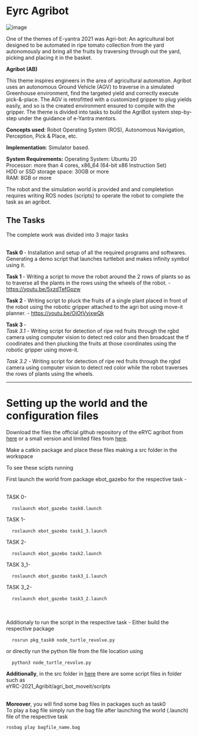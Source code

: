 # Eyrc Agribot

![image](https://user-images.githubusercontent.com/79053599/173903917-1ac7cefe-e3f1-4669-8d54-193f1c38fba1.png)

One of the themes of E-yantra 2021 was Agri-bot: 
An agricultural bot designed to be automated in ripe tomato collection from the yard autonomously and bring all the fruits by traversing through out the yard, picking and placing it in the basket.

<b>Agribot (AB)</b>


This theme inspires engineers in the area of agricultural automation. Agribot uses an autonomous Ground Vehicle (AGV) to traverse in a simulated Greenhouse environment, find the targeted yield and correctly execute pick-&-place. The AGV is retrofitted with a customized gripper to plug yields easily, and so is the created environment ensured to compile with the gripper. The theme is divided into tasks to build the AgriBot system step-by-step under the guidance of e-Yantra mentors.

<b>Concepts used</b>: 
Robot Operating System (ROS), Autonomous Navigation, Perception, Pick & Place, etc.

<b>Implementation</b>: Simulator based.

<b>System Requirements:</b>
Operating System: Ubuntu 20
<br>
Processor: more than 4 cores, x86_64 (64-bit x86 Instruction Set)
<br>
HDD or SSD storage space: 30GB or more
<br>
RAM: 8GB or more

The robot and the simulation world is provided and and completetion requires writing ROS nodes (scripts) to operate the robot to complete the task as an agribot.


<h2>The Tasks</h2>
The complete work was divided into 3 major tasks <br><br>

<b> Task 0 </b> - Installation and setup of all the required programs and softwares. Generating a demo script that launches turtlebot and makes infinity symbol using it.


<b> Task 1 </b> - Writing a script to move the robot around the 2 rows of plants so as to traverse all the plants in the rows using the wheels of the robot. - https://youtu.be/5xzdTefGpzw


<b> Task 2 </b> - Writing script to pluck the fruits of a single plant placed in front of the robot using the robotic gripper attached to the agri bot using move-it planner. - https://youtu.be/OiOtVyjxwQk


<b> Task 3 </b> - <br>
<i>Task 3.1</i> - Writing script for detection of ripe red fruits through the rgbd camera using computer vision to detect red color and then broadcast the tf coodinates and then plucking the fruits at those coordinates using the robotic gripper using move-it.

<i>Task 3.2</i> - Writing script for detection of ripe red fruits through the rgbd camera using computer vision to detect red color while the robot traverses the rows of plants using the wheels.

<hr>

<h1> Setting up the world and the configuration files</h1>

Download the files the official github repository of the eRYC agribot from 
<a href = 'https://github.com/erts-RnD/eYRC-2021_Agribot'>here</a> or a small version and limited files from 
<a href = 'https://drive.google.com/file/d/1FbfnzgGJbvbTyBv4jPj8YnUuE-ieYeC7/view?usp=sharing'>here</a>.

Make a catkin package and place these files making a src folder in the workspace

To see these scipts running

First launch the world from package ebot_gazebo for the respective task -

<br>TASK 0-
<pre> <code> roslaunch ebot_gazebo task0.launch </code></pre>
TASK 1-
<pre> <code> roslaunch ebot_gazebo task1_3.launch </code></pre>
TASK 2-
<pre> <code> roslaunch ebot_gazebo task2.launch </code></pre>
TASK 3_1-
<pre> <code> roslaunch ebot_gazebo task3_1.launch </code></pre>
TASK 3_2-
<pre> <code> roslaunch ebot_gazebo task3_2.launch </code></pre>

<br><br>
Additionaly to run the script in the respective task -
Either build the respective package
<pre> <code> rosrun pkg_task0 node_turtle_revolve.py</code></pre>

or directly run the python file from the file location using 
<pre> <code> python3 node_turtle_revolve.py</code></pre>

<b>Additionally</b>, in the src folder in 
<a href = 'https://drive.google.com/file/d/1FbfnzgGJbvbTyBv4jPj8YnUuE-ieYeC7/view?usp=sharing'>here</a>
there are some script files in folder such as <br>eYRC-2021_Agribit/agri_bot_moveit/scripts

<br>
<b>Moreover</b>, you will find some bag files in packages such as task0
<br>
To play a bag file simply run the bag file after launching the world (.launch) file of the respective task
<pre><code>rosbag play bagfile_name.bag</code></pre>
